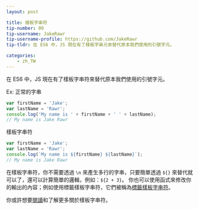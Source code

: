 ```yaml
---
layout: post

title: 樣板字串符
tip-number: 09
tip-username: JakeRawr
tip-username-profile: https://github.com/JakeRawr
tip-tldr: 在 ES6 中，JS 現在有了樣板字串元來替代原本我們使用的引號字元。

categories:
    - zh_TW
---
```


在 ES6 中，JS 現在有了樣板字串符來替代原本我們使用的引號字元。

Ex:
正常的字串

```javascript
var firstName = 'Jake';
var lastName = 'Rawr';
console.log('My name is ' + firstName + ' ' + lastName);
// My name is Jake Rawr
```
樣板字串符

```javascript
var firstName = 'Jake';
var lastName = 'Rawr';
console.log(`My name is ${firstName} ${lastName}`);
// My name is Jake Rawr
```

在樣板字串符，你不需要透過 `\n` 來產生多行的字串，只要簡單透過 `${}` 來替代就可以了，還可以計算簡單的邏輯，例如：`${2 + 3}`。
你也可以使用函式來修改你的輸出的內容；例如使用標籤樣板字串符，它們被稱為[標籤樣板字串符](https://developer.mozilla.org/en-US/docs/Web/JavaScript/Reference/template_strings#Tagged_template_strings)。

你或許想要[閱讀](https://hacks.mozilla.org/2015/05/es6-in-depth-template-strings-2)和了解更多關於樣板字串符。
